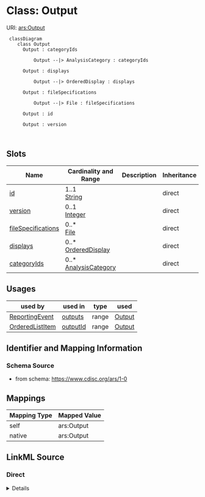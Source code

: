 # Class: Output



URI: [ars:Output](https://www.cdisc.org/ars/1-0Output)



```mermaid
 classDiagram
    class Output
      Output : categoryIds
        
          Output --|> AnalysisCategory : categoryIds
        
      Output : displays
        
          Output --|> OrderedDisplay : displays
        
      Output : fileSpecifications
        
          Output --|> File : fileSpecifications
        
      Output : id
        
      Output : version
        
      
```




<!-- no inheritance hierarchy -->


## Slots

| Name | Cardinality and Range | Description | Inheritance |
| ---  | --- | --- | --- |
| [id](id.md) | 1..1 <br/> [String](String.md) |  | direct |
| [version](version.md) | 0..1 <br/> [Integer](Integer.md) |  | direct |
| [fileSpecifications](fileSpecifications.md) | 0..* <br/> [File](File.md) |  | direct |
| [displays](displays.md) | 0..* <br/> [OrderedDisplay](OrderedDisplay.md) |  | direct |
| [categoryIds](categoryIds.md) | 0..* <br/> [AnalysisCategory](AnalysisCategory.md) |  | direct |





## Usages

| used by | used in | type | used |
| ---  | --- | --- | --- |
| [ReportingEvent](ReportingEvent.md) | [outputs](outputs.md) | range | [Output](Output.md) |
| [OrderedListItem](OrderedListItem.md) | [outputId](outputId.md) | range | [Output](Output.md) |






## Identifier and Mapping Information







### Schema Source


* from schema: https://www.cdisc.org/ars/1-0





## Mappings

| Mapping Type | Mapped Value |
| ---  | ---  |
| self | ars:Output |
| native | ars:Output |





## LinkML Source

<!-- TODO: investigate https://stackoverflow.com/questions/37606292/how-to-create-tabbed-code-blocks-in-mkdocs-or-sphinx -->

### Direct

<details>
```yaml
name: Output
from_schema: https://www.cdisc.org/ars/1-0
rank: 1000
slots:
- id
- version
- fileSpecifications
- displays
- categoryIds
slot_usage:
  categoryIds:
    name: categoryIds
    domain_of:
    - Analysis
    - Output
    required: false
    inlined: false

```
</details>

### Induced

<details>
```yaml
name: Output
from_schema: https://www.cdisc.org/ars/1-0
rank: 1000
slot_usage:
  categoryIds:
    name: categoryIds
    domain_of:
    - Analysis
    - Output
    required: false
    inlined: false
attributes:
  id:
    name: id
    from_schema: https://www.cdisc.org/ars/1-0
    rank: 1000
    identifier: true
    alias: id
    owner: Output
    domain_of:
    - AnalysisCategorization
    - AnalysisCategory
    - Analysis
    - AnalysisMethod
    - Operation
    - ReferencedOperationRelationship
    - Output
    - OutputDisplay
    - DisplaySubSection
    - AnalysisSet
    - GroupingFactor
    - Group
    - DataSubset
    - ReferenceDocument
    - SponsorTerm
    range: string
    required: true
  version:
    name: version
    from_schema: https://www.cdisc.org/ars/1-0
    rank: 1000
    alias: version
    owner: Output
    domain_of:
    - Analysis
    - Output
    - OutputDisplay
    range: integer
  fileSpecifications:
    name: fileSpecifications
    from_schema: https://www.cdisc.org/ars/1-0
    rank: 1000
    multivalued: true
    alias: fileSpecifications
    owner: Output
    domain_of:
    - Output
    range: File
    inlined: true
    inlined_as_list: true
  displays:
    name: displays
    from_schema: https://www.cdisc.org/ars/1-0
    rank: 1000
    multivalued: true
    list_elements_ordered: true
    alias: displays
    owner: Output
    domain_of:
    - Output
    range: OrderedDisplay
    inlined: true
    inlined_as_list: true
  categoryIds:
    name: categoryIds
    from_schema: https://www.cdisc.org/ars/1-0
    rank: 1000
    multivalued: true
    alias: categoryIds
    owner: Output
    domain_of:
    - Analysis
    - Output
    range: AnalysisCategory
    required: false
    inlined: false

```
</details>